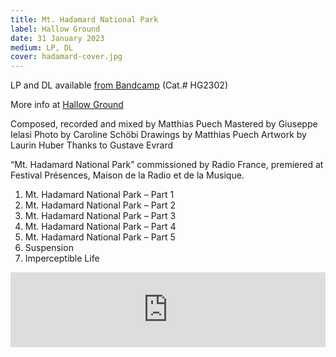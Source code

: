```yaml
---
title: Mt. Hadamard National Park
label: Hallow Ground
date: 31 January 2023
medium: LP, DL
cover: hadamard-cover.jpg
---
```


LP and DL available [from Bandcamp](https://hallowground.bandcamp.com/album/matthias-puech-mt-hadamard-national-park) (Cat.# HG2302)

More info at [Hallow Ground](https://hallowground.com/)

Composed, recorded and mixed by Matthias Puech
Mastered by Giuseppe Ielasi
Photo by Caroline Schöbi
Drawings by Matthias Puech
Artwork by Laurin Huber
Thanks to Gustave Evrard

“Mt. Hadamard National Park” commissioned by Radio France, premiered at Festival Présences, Maison de la Radio et de la Musique.

1. Mt. Hadamard National Park – Part 1
2. Mt. Hadamard National Park – Part 2
3. Mt. Hadamard National Park – Part 3
4. Mt. Hadamard National Park – Part 4
5. Mt. Hadamard National Park – Part 5
6. Suspension
7. Imperceptible Life

<iframe style="border: 0; width: 100%; height: 120px;" src="https://bandcamp.com/EmbeddedPlayer/album=3927284573/size=large/bgcol=ffffff/linkcol=0687f5/tracklist=false/artwork=small/transparent=true/" seamless><a href="https://hallowground.bandcamp.com/album/matthias-puech-mt-hadamard-national-park">MATTHIAS PUECH - Mt. Hadamard National Park by Matthias Puech</a></iframe>
